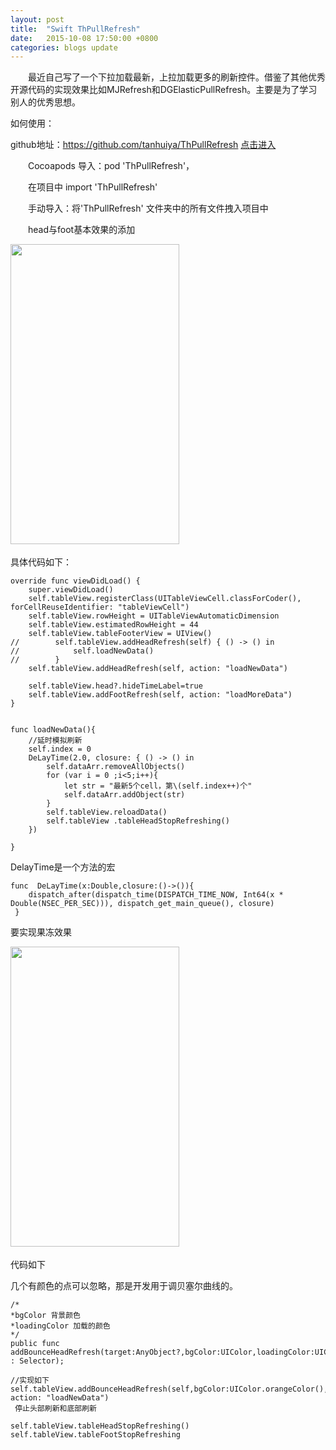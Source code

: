 ```yaml
---
layout: post
title:  "Swift ThPullRefresh"
date:   2015-10-08 17:50:00 +0800
categories: blogs update
---
```


　　最近自己写了一个下拉加载最新，上拉加载更多的刷新控件。借鉴了其他优秀开源代码的实现效果比如MJRefresh和DGElasticPullRefresh。主要是为了学习别人的优秀思想。

 

如何使用：

github地址：https://github.com/tanhuiya/ThPullRefresh [点击进入](https://github.com/tanhuiya/ThPullRefresh)

　　Cocoapods 导入：pod 'ThPullRefresh'，

　　在项目中 import 'ThPullRefresh'

　　手动导入：将'ThPullRefresh' 文件夹中的所有文件拽入项目中

 　　head与foot基本效果的添加
 　　

<img src="http://images2015.cnblogs.com/blog/884671/201601/884671-20160121112547937-1808285116.gif" width="270" height="480">　　　　

具体代码如下：

    override func viewDidLoad() {
        super.viewDidLoad()
        self.tableView.registerClass(UITableViewCell.classForCoder(), forCellReuseIdentifier: "tableViewCell")
        self.tableView.rowHeight = UITableViewAutomaticDimension
        self.tableView.estimatedRowHeight = 44
        self.tableView.tableFooterView = UIView()
	//        self.tableView.addHeadRefresh(self) { () -> () in
	//            self.loadNewData()
	//        }
        self.tableView.addHeadRefresh(self, action: "loadNewData")

        self.tableView.head?.hideTimeLabel=true
        self.tableView.addFootRefresh(self, action: "loadMoreData")
    }


    func loadNewData(){
        //延时模拟刷新
        self.index = 0
        DeLayTime(2.0, closure: { () -> () in
            self.dataArr.removeAllObjects()
            for (var i = 0 ;i<5;i++){
                let str = "最新5个cell，第\(self.index++)个"
                self.dataArr.addObject(str)
            }
            self.tableView.reloadData()
            self.tableView .tableHeadStopRefreshing()
        })
        
    }
 DelayTime是一个方法的宏

    
	func  DeLayTime(x:Double,closure:()->()){
	    dispatch_after(dispatch_time(DISPATCH_TIME_NOW, Int64(x * Double(NSEC_PER_SEC))), dispatch_get_main_queue(), closure)
	 }
	 
 要实现果冻效果
 
<img src="http://images2015.cnblogs.com/blog/884671/201601/884671-20160121112857703-1924927269.gif" width="270" height="480">　


代码如下

几个有颜色的点可以忽略，那是开发用于调贝塞尔曲线的。

	/*
   	*bgColor 背景颜色
	*loadingColor 加载的颜色
	*/
	public func addBounceHeadRefresh(target:AnyObject?,bgColor:UIColor,loadingColor:UIColor,action : Selector);
	
	//实现如下
	self.tableView.addBounceHeadRefresh(self,bgColor:UIColor.orangeColor(),loadingColor:UIColor.blueColor(), action: "loadNewData")
	 停止头部刷新和底部刷新
	
	self.tableView.tableHeadStopRefreshing()
	self.tableView.tableFootStopRefreshing
	
 
